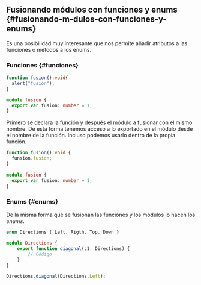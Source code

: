 ## Fusionando módulos con funciones y enums {#fusionando-m-dulos-con-funciones-y-enums}

Es una posibilidad muy interesante que nos permite añadir atributos a las funciones o métodos a los enums.

### Funciones {#funciones}

```ts
function fusion():void{ 
  alert("fusión");
}

module fusion { 
  export var fusion: number = 1;
}
```

Primero se declara la función y después el módulo a fusionar con el mismo nombre. De esta forma tenemos acceso a lo exportado en el módulo desde el nombre de la función. Incluso podemos usarlo dentro de la propia función.

```ts
function fusion():void { 
  funsion.fusion;
}

module fusion { 
  export var fusion: number = 1;
}
```

### Enums {#enums}

De la misma forma que se fusionan las funciones y los módulos lo hacen los _enums_.

```ts
enum Directions { Left, Rigth, Top, Down }

module Directions {
    export function diagonal(c1: Directions) {
        // Código
    }
}

Directions.diagonal(Directions.Left);
```